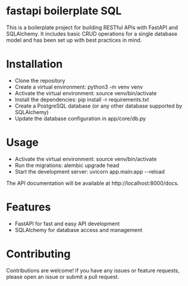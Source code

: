 # fastapi boilerplate SQL

This is a boilerplate project for building RESTful APIs with FastAPI and SQLAlchemy. It includes basic CRUD operations for a single database model and has been set up with best practices in mind.

# Installation 

- Clone the repository
- Create a virtual environment: python3 -m venv venv
- Activate the virtual environment: source venv/bin/activate
- Install the dependencies: pip install -r requirements.txt
- Create a PostgreSQL database (or any other database supported by SQLAlchemy)
- Update the database configuration in app/core/db.py

# Usage 

- Activate the virtual environment: source venv/bin/activate
- Run the migrations: alembic upgrade head
- Start the development server: uvicorn app.main:app --reload

The API documentation will be available at http://localhost:8000/docs.

# Features

- FastAPI for fast and easy API development
- SQLAlchemy for database access and management

# Contributing

Contributions are welcome! If you have any issues or feature requests, please open an issue or submit a pull request.